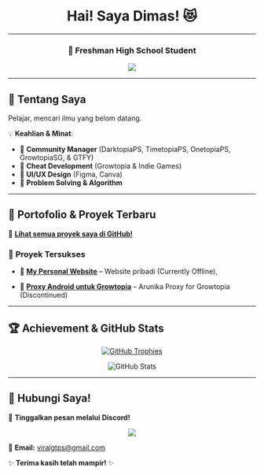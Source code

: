 <h1 align="center">Hai! Saya Dimas! 😻</h1>
<hr/>

<h3 align="center">🌱 Freshman High School Student</h3>

<p align="center">
  <a href="https://github.com/adrianusdimasputra" alt="Dim's GitHub">
    <img src="https://komarev.com/ghpvc/?username=adrianusdimasputra&label=Profile%20views&color=0e75b6&style=flat&logo=Patreon" />
  </a>
</p>

---

## 🚀 Tentang Saya
Pelajar, mencari ilmu yang belom datang.

💡 **Keahlian & Minat**:  
- 🔹 **Community Manager** (DarktopiaPS, TimetopiaPS, OnetopiaPS, GrowtopiaSG, & GTFY)  
- 🔹 **Cheat Development** (Growtopia & Indie Games)  
- 🔹 **UI/UX Design** (Figma, Canva)  
- 🔹 **Problem Solving & Algorithm**  

---

## 📌 Portofolio & Proyek Terbaru
🔗 **[Lihat semua proyek saya di GitHub!](https://github.com/adrianusdimasputra?tab=repositories)**  

### 🌟 **Proyek Tersukses**  
- 📌 **[My Personal Website](https://dimrq.xyz/)** – Website pribadi (Currently Offline),

- 📌 **[Proxy Android untuk Growtopia](https://arunika.my.id/)** – Arunika Proxy for Growtopia (Discontinued)

---

## 🏆 Achievement & GitHub Stats  
<p align="center">
  <a href="https://github.com/ryo-ma/github-profile-trophy">
    <img src="https://github-profile-trophy.vercel.app/?username=adrianusdimasputra&theme=discord" alt="GitHub Trophies" />
  </a>
</p>

<p align="center">
  <img src="https://github-readme-stats.vercel.app/api?username=adrianusdimasputra&show_icons=true&theme=radical" alt="GitHub Stats" />
</p>

---

## 📩 Hubungi Saya!
💬 **Tinggalkan pesan melalui Discord!**  
<p align="center">
  <img src="https://discord.c99.nl/widget/theme-1/852703404672155659.png">
</p>

📧 **Email:** viralgtps@gmail.com  

✨ **Terima kasih telah mampir!** ✨
